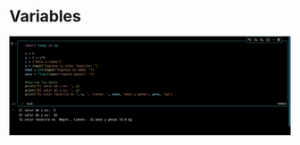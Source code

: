 # Variables

![](https://github.com/Ezzzzzzzzzzzzzz/Basicos_Python/blob/main/Variables/Screenshot%20from%202022-09-21%2013-06-33.png)